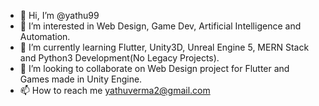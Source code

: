 - 👋 Hi, I’m @yathu99
- 👀 I’m interested in Web Design, Game Dev, Artificial Intelligence and Automation. 
- 🌱 I’m currently learning Flutter, Unity3D, Unreal Engine 5, MERN Stack and Python3 Development(No Legacy Projects).
- 💞️ I’m looking to collaborate on Web Design project for Flutter and Games made in Unity Engine.
- 📫 How to reach me yathuverma2@gmail.com

<!---
yathu99/yathu99 is a ✨ special ✨ repository because its `README.md` (this file) appears on your GitHub profile.
You can click the Preview link to take a look at your changes.
--->
